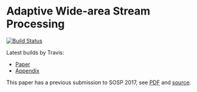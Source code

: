 # Adaptive Wide-area Stream Processing

[![Build Status](https://travis-ci.com/nebgnahz/nsdi18-awstream.svg?token=FtzQss73KSBwcHhSsrGQ&branch=master)](https://travis-ci.com/nebgnahz/nsdi18-awstream)

Latest builds by Travis:
- [Paper](https://nebgnahz.github.io/nsdi18-awstream/awstream.pdf)
- [Appendix](https://nebgnahz.github.io/nsdi18-awstream/appendix.pdf)

This paper has a previous submission to SOSP 2017, see [PDF][sosp-pdf]
and [source][sosp-tag].

<!-- links -->
[sosp-tag]: https://github.com/nebgnahz/nsdi18-awstream/tree/sosp17
[sosp-pdf]: https://github.com/nebgnahz/nsdi18-awstream/blob/pdfs/sosp17.pdf
